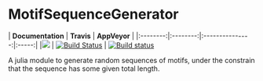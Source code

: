 # MotifSequenceGenerator


| **Documentation**   | **Travis**     | **AppVeyor** |
|:--------:|:--------:|:---------------:|:-----:|
|[![](https://img.shields.io/badge/docs-online-blue.svg)](https://juliamusic.github.io/JuliaMusic_documentation.jl/latest/) | [![Build Status](https://travis-ci.org/JuliaMusic/MotifSequenceGenerator.jl.svg?branch=master)](https://travis-ci.org/JuliaMusic/MotifSequenceGenerator.jl) | [![Build status](https://ci.appveyor.com/api/projects/status/4swi8ey64c82250h?svg=true)](https://ci.appveyor.com/project/JuliaDynamics/motifsequencegenerator-jl)

A julia module to generate random sequences of motifs, under the constrain that the sequence has some given total length.
